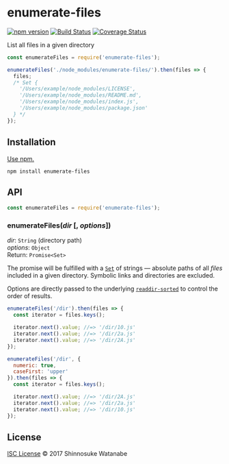 # enumerate-files

[![npm version](https://img.shields.io/npm/v/enumerate-files.svg)](https://www.npmjs.com/package/enumerate-files)
[![Build Status](https://travis-ci.org/shinnn/enumerate-files.svg?branch=master)](https://travis-ci.org/shinnn/enumerate-files)
[![Coverage Status](https://img.shields.io/coveralls/shinnn/enumerate-files.svg)](https://coveralls.io/github/shinnn/enumerate-files?branch=master)

List all files in a given directory

```javascript
const enumerateFiles = require('enumerate-files');

enumerateFiles('./node_modules/enumerate-files/').then(files => {
  files;
  /* Set {
    '/Users/example/node_modules/LICENSE',
    '/Users/example/node_modules/README.md',
    '/Users/example/node_modules/index.js',
    '/Users/example/node_modules/package.json'
  } */
});
```

## Installation

[Use npm.](https://docs.npmjs.com/cli/install)

```
npm install enumerate-files
```

## API

```javascript
const enumerateFiles = require('enumerate-files');
```

### enumerateFiles(*dir* [, *options*])

*dir*: `String` (directory path)  
*options*: `Object`  
Return: `Promise<Set>`

The promise will be fulfilled with a [`Set`](https://developer.mozilla.org/docs/Web/JavaScript/Reference/Global_Objects/Set) of strings — absolute paths of all *files* included in a given directory. Symbolic links and directories are excluded.

Options are directly passed to the underlying [`readdir-sorted`](https://github.com/shinnn/readdir-sorted#readdirsortedpath--options) to control the order of results.

```javascript
enumerateFiles('/dir').then(files => {
  const iterator = files.keys();

  iterator.next().value; //=> '/dir/10.js'
  iterator.next().value; //=> '/dir/2a.js'
  iterator.next().value; //=> '/dir/2A.js'
});

enumerateFiles('/dir', {
  numeric: true,
  caseFirst: 'upper'
}).then(files => {
  const iterator = files.keys();

  iterator.next().value; //=> '/dir/2A.js'
  iterator.next().value; //=> '/dir/2a.js'
  iterator.next().value; //=> '/dir/10.js'
});
```

## License

[ISC License](./LICENSE) © 2017 Shinnosuke Watanabe
